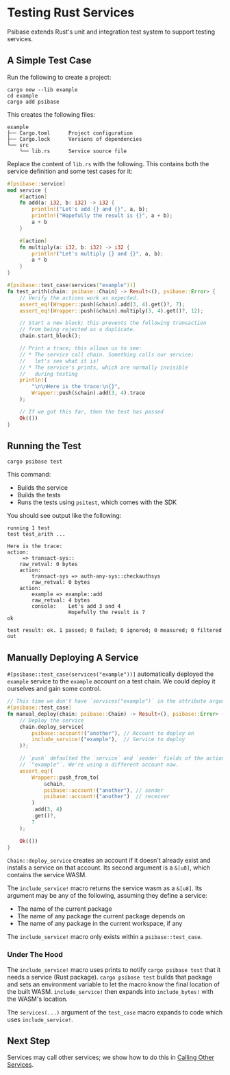# Testing Rust Services

Psibase extends Rust's unit and integration test system to support testing services.

## A Simple Test Case

Run the following to create a project:

```
cargo new --lib example
cd example
cargo add psibase
```

This creates the following files:

```
example
├── Cargo.toml      Project configuration
├── Cargo.lock      Versions of dependencies
└── src
    └── lib.rs      Service source file
```

Replace the content of `lib.rs` with the following. This contains both the
service definition and some test cases for it:

```rust
#[psibase::service]
mod service {
    #[action]
    fn add(a: i32, b: i32) -> i32 {
        println!("Let's add {} and {}", a, b);
        println!("Hopefully the result is {}", a + b);
        a + b
    }

    #[action]
    fn multiply(a: i32, b: i32) -> i32 {
        println!("Let's multiply {} and {}", a, b);
        a * b
    }
}

#[psibase::test_case(services("example"))]
fn test_arith(chain: psibase::Chain) -> Result<(), psibase::Error> {
    // Verify the actions work as expected.
    assert_eq!(Wrapper::push(&chain).add(3, 4).get()?, 7);
    assert_eq!(Wrapper::push(&chain).multiply(3, 4).get()?, 12);

    // Start a new block; this prevents the following transaction
    // from being rejected as a duplicate.
    chain.start_block();

    // Print a trace; this allows us to see:
    // * The service call chain. Something calls our service;
    //   let's see what it is!
    // * The service's prints, which are normally invisible
    //   during testing
    println!(
        "\n\nHere is the trace:\n{}",
        Wrapper::push(&chain).add(3, 4).trace
    );

    // If we got this far, then the test has passed
    Ok(())
}
```

## Running the Test

```
cargo psibase test
```

This command:

- Builds the service
- Builds the tests
- Runs the tests using `psitest`, which comes with the SDK

You should see output like the following:

```
running 1 test
test test_arith ...

Here is the trace:
action:
     => transact-sys::
    raw_retval: 0 bytes
    action:
        transact-sys => auth-any-sys::checkauthsys
        raw_retval: 0 bytes
    action:
        example => example::add
        raw_retval: 4 bytes
        console:    Let's add 3 and 4
                    Hopefully the result is 7
ok

test result: ok. 1 passed; 0 failed; 0 ignored; 0 measured; 0 filtered out
```

## Manually Deploying A Service

`#[psibase::test_case(services("example"))]` automatically deployed the
`example` service to the `example` account on a test chain. We could
deploy it ourselves and gain some control.

```rust
// This time we don't have `services("example")` in the attribute arguments.
#[psibase::test_case]
fn manual_deploy(chain: psibase::Chain) -> Result<(), psibase::Error> {
    // Deploy the service
    chain.deploy_service(
        psibase::account!("another"), // Account to deploy on
        include_service!("example"),  // Service to deploy
    )?;

    // `push` defaulted the `service` and `sender` fields of the action to
    // `"example"`. We're using a different account now.
    assert_eq!(
        Wrapper::push_from_to(
            &chain,
            psibase::account!("another"), // sender
            psibase::account!("another")  // receiver
        )
        .add(3, 4)
        .get()?,
        7
    );

    Ok(())
}
```

`Chain::deploy_service` creates an account if it doesn't already exist and
installs a service on that account. Its second argument is a `&[u8]`, which
contains the service WASM.

The `include_service!` macro returns the service wasm as a `&[u8]`. Its
argument may be any of the following, assuming they define a service:

- The name of the current package
- The name of any package the current package depends on
- The name of any package in the current workspace, if any

The `include_service!` macro only exists within a `psibase::test_case`.

### Under The Hood

The `include_service!` macro uses prints to notify `cargo psibase test`
that it needs a service (Rust package). `cargo psibase test` builds that
package and sets an environment variable to let the macro know the final
location of the built WASM. `include_service!` then expands into
`include_bytes!` with the WASM's location.

The `services(...)` argument of the `test_case` macro expands to code which
uses `include_service!`.

## Next Step

Services may call other services; we show how to do this in
[Calling Other Services](calling.md).
